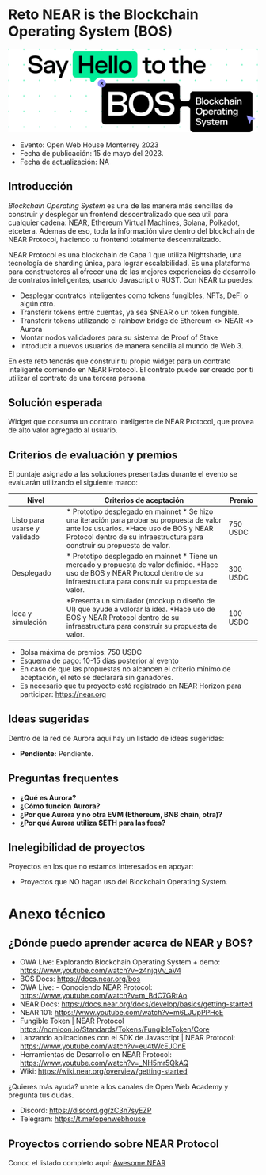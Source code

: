 # Reto NEAR is the Blockchain Operating System (BOS)

![image](img/near-bos.png)

* Evento: Open Web House Monterrey 2023
* Fecha de publicación: 15 de mayo del 2023.
* Fecha de actualización: NA
  

## Introducción

_Blockchain Operating System_ es una de las manera más sencillas de construir y desplegar un frontend descentralizado que sea util para cualquier cadena: NEAR, Ethereum Virtual Machines, Solana, Polkadot, etcetera. Ademas de eso, toda la información vive dentro del blockchain de NEAR Protocol, haciendo tu frontend totalmente descentralizado.

NEAR Protocol es una blockchain de Capa 1 que utiliza Nightshade, una tecnología de sharding única, para lograr escalabilidad. Es una plataforma para constructores al ofrecer una de las mejores experiencias de desarrollo de contratos inteligentes, usando Javascript o RUST. Con NEAR tu puedes:

- Desplegar contratos inteligentes como tokens fungibles, NFTs, DeFi o algún otro.
- Transferir tokens entre cuentas, ya sea $NEAR o un token fungible.
- Transferir tokens utilizando el rainbow bridge de Ethereum <> NEAR <> Aurora
- Montar nodos validadores para su sistema de Proof of Stake
- Introducir a nuevos usuarios de manera sencilla al mundo de Web 3.

En este reto tendrás que construir tu propio widget para un contrato inteligente corriendo en NEAR Protocol. El contrato puede ser creado por ti utilizar el contrato de una tercera persona.

## Solución esperada

Widget que consuma un contrato inteligente de NEAR Protocol, que provea de alto valor agregado al usuario.


## Criterios de evaluación y premios

El puntaje asignado a las soluciones presentadas durante el evento se evaluarán utilizando el siguiente marco:

| Nivel                        | Criterios de aceptación                                                                                                                                                                                        | Premio    |
|------------------------------|----------------------------------------------------------------------------------------------------------------------------------------------------------------------------------------------------------------|-----------|
| Listo para usarse y validado | * Prototipo desplegado en mainnet * Se hizo una iteración para probar su propuesta de valor ante los usuarios. *Hace uso de BOS y NEAR Protocol dentro de su infraestructura para construir su propuesta de valor.   | 750 USDC |
| Desplegado       | * Prototipo desplegado en mainnet * Tiene un mercado y propuesta de valor definido. *Hace uso de BOS y NEAR Protocol dentro de su infraestructura para construir su propuesta de valor.                                              | 300 USDC  |
| Idea y simulación            | *Presenta un simulador (mockup o diseño de UI) que ayude a valorar la idea. *Hace uso de BOS y NEAR Protocol dentro de su infraestructura para construir su propuesta de valor.                                                     | 100 USDC  |

- Bolsa máxima de premios: 750 USDC
- Esquema de pago: 10-15 días posterior al evento
- En caso de que las propuestas no alcancen el criterio mínimo de aceptación, el reto se declarará sin ganadores.
- Es necesario que tu proyecto esté registrado en NEAR Horizon para participar: https://near.org

## Ideas sugeridas

Dentro de la red de Aurora aquí hay un listado de ideas sugeridas:

- **Pendiente:** Pendiente.



## Preguntas frequentes

* **¿Qué es Aurora?** 
* **¿Cómo funcion Aurora?**
* **¿Por qué Aurora y no otra EVM (Ethereum, BNB chain, otra)?**
* **¿Por qué Aurora utiliza $ETH para las fees?**
  

## Inelegibilidad de proyectos
Proyectos en los que no estamos interesados en apoyar:

- Proyectos que NO hagan uso del Blockchain Operating System.

# Anexo técnico 
## ¿Dónde puedo aprender acerca de NEAR y BOS?


* OWA Live: Explorando Blockchain Operating System + demo: https://www.youtube.com/watch?v=z4njqVv_aV4
* BOS Docs: https://docs.near.org/bos
* OWA Live: - Conociendo NEAR Protocol: https://www.youtube.com/watch?v=m_BdC7GRtAo
* NEAR Docs: https://docs.near.org/docs/develop/basics/getting-started
* NEAR 101: https://www.youtube.com/watch?v=m6LJUpPPHoE
* Fungible Token | NEAR Protocol https://nomicon.io/Standards/Tokens/FungibleToken/Core
* Lanzando aplicaciones con el SDK de Javascript | NEAR Protocol: https://www.youtube.com/watch?v=eu4tWcEJOnE
* Herramientas de Desarrollo en NEAR Protocol: https://www.youtube.com/watch?v=_NH5mr5QkAQ
* Wiki: https://wiki.near.org/overview/getting-started

¿Quieres más ayuda? unete a los canales de Open Web Academy y pregunta tus dudas.
- Discord: https://discord.gg/zC3n7syEZP
- Telegram: https://t.me/openwebhouse

## Proyectos corriendo sobre NEAR Protocol

Conoc el listado completo aquí: [Awesome NEAR](https://awesomenear.com)